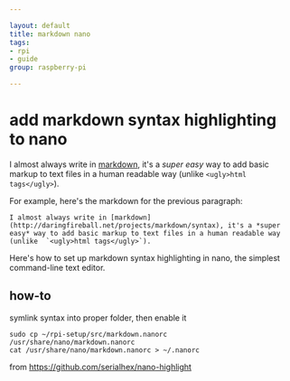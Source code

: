 ```yaml
---

layout: default
title: markdown nano
tags: 
- rpi 
- guide
group: raspberry-pi

---
```



# add markdown syntax highlighting to nano

I almost always write in [markdown](http://daringfireball.net/projects/markdown/syntax), it's a *super easy* way to add basic markup to text files in a human readable way (unlike `<ugly>html tags</ugly>`).

For example, here's the markdown for the previous paragraph:

	I almost always write in [markdown](http://daringfireball.net/projects/markdown/syntax), it's a *super easy* way to add basic markup to text files in a human readable way (unlike 	`<ugly>html tags</ugly>`).

Here's how to set up markdown syntax highlighting in nano, the simplest command-line text editor.

## how-to

symlink syntax into proper folder, then enable it

	sudo cp ~/rpi-setup/src/markdown.nanorc /usr/share/nano/markdown.nanorc
	cat /usr/share/nano/markdown.nanorc > ~/.nanorc

from https://github.com/serialhex/nano-highlight
